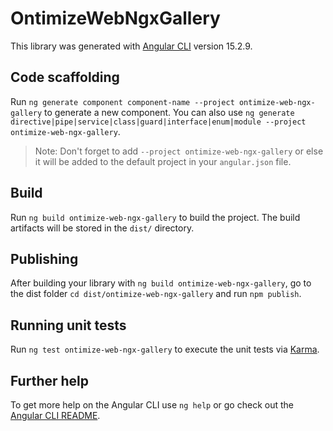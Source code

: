 # OntimizeWebNgxGallery

This library was generated with [Angular CLI](https://github.com/angular/angular-cli) version 15.2.9.

## Code scaffolding

Run `ng generate component component-name --project ontimize-web-ngx-gallery` to generate a new component. You can also use `ng generate directive|pipe|service|class|guard|interface|enum|module --project ontimize-web-ngx-gallery`.
> Note: Don't forget to add `--project ontimize-web-ngx-gallery` or else it will be added to the default project in your `angular.json` file.

## Build

Run `ng build ontimize-web-ngx-gallery` to build the project. The build artifacts will be stored in the `dist/` directory.

## Publishing

After building your library with `ng build ontimize-web-ngx-gallery`, go to the dist folder `cd dist/ontimize-web-ngx-gallery` and run `npm publish`.

## Running unit tests

Run `ng test ontimize-web-ngx-gallery` to execute the unit tests via [Karma](https://karma-runner.github.io).

## Further help

To get more help on the Angular CLI use `ng help` or go check out the [Angular CLI README](https://github.com/angular/angular-cli/blob/master/README.md).
